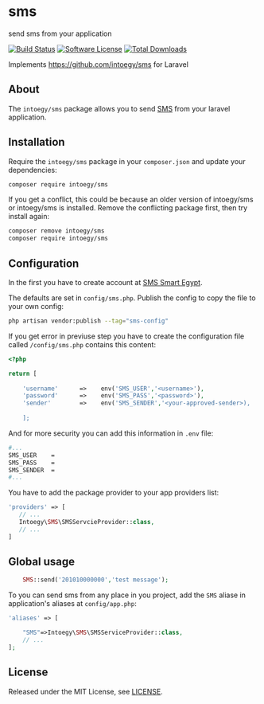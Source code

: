 # sms
send sms from your application

[![Build Status][ico-actions]][link-actions]
[![Software License][ico-license]](LICENSE.md)
[![Total Downloads][ico-downloads]][link-downloads]

Implements https://github.com/intoegy/sms for Laravel

## About

The `intoegy/sms` package allows you to send [SMS](https://smseg.com/app/session/register?source=php-package)
from your laravel application.


## Installation

Require the `intoegy/sms` package in your `composer.json` and update your dependencies:
```sh
composer require intoegy/sms
```

If you get a conflict, this could be because an older version of intoegy/sms or intoegy/sms is installed. Remove the conflicting package first, then try install again:

```sh
composer remove intoegy/sms 
composer require intoegy/sms
```
## Configuration

In the first you have to create account at [SMS Smart Egypt](https://smseg.com/app/session/register?source=php-package).

The defaults are set in `config/sms.php`. Publish the config to copy the file to your own config:
```sh
php artisan vendor:publish --tag="sms-config"
```

If you get error in previuse step you have to create the configuration file called `/config/sms.php` contains this content:
```php
<?php

return [
    
    'username'      =>    env('SMS_USER','<username>'),
    'password'      =>    env('SMS_PASS','<password>'),
    'sender'        =>    env('SMS_SENDER','<your-approved-sender>),
     
    ];

```
And for more security you can add this information in `.env` file:
```sh
#...
SMS_USER    = 
SMS_PASS    =
SMS_SENDER  =
#...
```


You have to add the package provider to your app providers list:
```php
'providers' => [
   // ...
   Intoegy\SMS\SMSServcieProvider::class,
   // ...
]
```

## Global usage
```php
    SMS::send('201010000000','test message');
```

To you can send sms from any place in you project, add the `SMS` aliase in application's aliases at `config/app.php`:

```php
'aliases' => [

    "SMS"=>Intoegy\SMS\SMSServiceProvider::class,
    // ...
];
```


## License

Released under the MIT License, see [LICENSE](LICENSE.md).

[ico-version]: https://img.shields.io/packagist/v/intoegy/sms.svg?style=flat-square
[ico-license]: https://img.shields.io/badge/license-MIT-brightgreen.svg?style=flat-square
[ico-actions]: https://github.com/ntoegy/sms/workflows/.github/workflows/run-tests.yml/badge.svg
[ico-scrutinizer]: https://img.shields.io/scrutinizer/coverage/g/intoegy/sms.svg?style=flat-square
[ico-code-quality]: https://img.shields.io/scrutinizer/g/intoegy/sms.svg?style=flat-square
[ico-downloads]: https://img.shields.io/packagist/dt/intoegy/sms.svg?style=flat-square

[link-packagist]: https://packagist.org/packages/intoegy/sms
[link-actions]: https://github.com/intoegy/sms/actions
[link-scrutinizer]: https://scrutinizer-ci.com/g/intoegy/sms/code-structure
[link-code-quality]: https://scrutinizer-ci.com/g/intoegy/sms
[link-downloads]: https://packagist.org/packages/intoegy/sms
[link-author]: https://github.com/intoegy
[link-contributors]: ../../contributors
